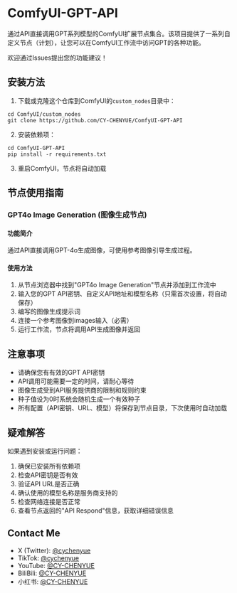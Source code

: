 # ComfyUI-GPT-API

通过API直接调用GPT系列模型的ComfyUI扩展节点集合。该项目提供了一系列自定义节点（计划），让您可以在ComfyUI工作流中访问GPT的各种功能。


欢迎通过Issues提出您的功能建议！

## 安装方法

1. 下载或克隆这个仓库到ComfyUI的`custom_nodes`目录中：
```
cd ComfyUI/custom_nodes
git clone https://github.com/CY-CHENYUE/ComfyUI-GPT-API
```

2. 安装依赖项：
```
cd ComfyUI-GPT-API
pip install -r requirements.txt
```

3. 重启ComfyUI，节点将自动加载

## 节点使用指南

### GPT4o Image Generation (图像生成节点)

#### 功能简介

通过API直接调用GPT-4o生成图像，可使用参考图像引导生成过程。

#### 使用方法

1. 从节点浏览器中找到"GPT4o Image Generation"节点并添加到工作流中
2. 输入您的GPT API密钥、自定义API地址和模型名称（只需首次设置，将自动保存）
3. 编写的图像生成提示词
4. 连接一个参考图像到images输入（必需）
5. 运行工作流，节点将调用API生成图像并返回


## 注意事项

- 请确保您有有效的GPT API密钥
- API调用可能需要一定的时间，请耐心等待
- 图像生成受到API服务提供商的限制和规则约束
- 种子值设为0时系统会随机生成一个有效种子
- 所有配置（API密钥、URL、模型）将保存到节点目录，下次使用时自动加载

## 疑难解答

如果遇到安装或运行问题：

1. 确保已安装所有依赖项
2. 检查API密钥是否有效
3. 验证API URL是否正确
4. 确认使用的模型名称是服务商支持的
5. 检查网络连接是否正常
6. 查看节点返回的"API Respond"信息，获取详细错误信息

## Contact Me

- X (Twitter): [@cychenyue](https://x.com/cychenyue)
- TikTok: [@cychenyue](https://www.tiktok.com/@cychenyue)
- YouTube: [@CY-CHENYUE](https://www.youtube.com/@CY-CHENYUE)
- BiliBili: [@CY-CHENYUE](https://space.bilibili.com/402808950)
- 小红书: [@CY-CHENYUE](https://www.xiaohongshu.com/user/profile/6360e61f000000001f01bda0)